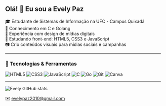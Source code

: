 ## Olá! 👋 Eu sou a Evely Paz

🎓 Estudante de Sistemas de Informação na UFC - Campus Quixadá  
🧠 Conhecimento em C e Golang  
🎨 Experiência com design de mídias digitais  
🌱 Estudando front-end: HTML5, CSS3 e JavaScript  
📷 Crio conteúdos visuais para mídias sociais e campanhas  

---

### 🚀 Tecnologias & Ferramentas
![HTML5](https://img.shields.io/badge/-HTML5-E34F26?style=flat&logo=html5&logoColor=fff)
![CSS3](https://img.shields.io/badge/-CSS3-1572B6?style=flat&logo=css3)
![JavaScript](https://img.shields.io/badge/-JavaScript-F7DF1E?style=flat&logo=javascript&logoColor=000)
![C](https://img.shields.io/badge/-C-00599C?style=flat&logo=c)
![Go](https://img.shields.io/badge/-Golang-00ADD8?style=flat&logo=go)
![Git](https://img.shields.io/badge/-Git-F05032?style=flat&logo=git)
![Canva](https://img.shields.io/badge/-Canva-00C4CC?style=flat&logo=canva)

---

![Evely GitHub stats](https://github-readme-stats.vercel.app/api?username=evyhdev&show_icons=true&theme=radical)


✉️ evelypaz2010@gmail.com
